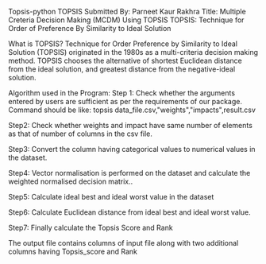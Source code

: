 Topsis-python
TOPSIS
Submitted By: Parneet Kaur Rakhra
Title: Multiple Creteria Decision Making (MCDM) Using TOPSIS
TOPSIS: Technique for Order of Preference By Similarity to Ideal Solution

What is TOPSIS?
Technique for Order Preference by Similarity to Ideal Solution (TOPSIS) originated in the 1980s as a multi-criteria decision making method. TOPSIS chooses the alternative of shortest Euclidean distance from the ideal solution, and greatest distance from the negative-ideal solution.

Algorithm used in the Program:
Step 1:
Check whether the arguments entered by users are sufficient as per the requirements of our package.
Command should be like: topsis data_file.csv,"weights","impacts",result.csv

Step2:
Check whether weights and impact have same number of elements as that of number of columns in the csv file.

Step3:
Convert the column having categorical values to numerical values in the dataset.

Step4:
Vector normalisation is performed on the dataset and calculate the weighted normalised decision matrix..

Step5:
Calculate ideal best and ideal worst value in the dataset

Step6:
Calculate Euclidean distance from ideal best and ideal worst value.

Step7:
Finally calculate the Topsis Score and Rank

The output file contains columns of input file along with two additional columns having Topsis_score and Rank